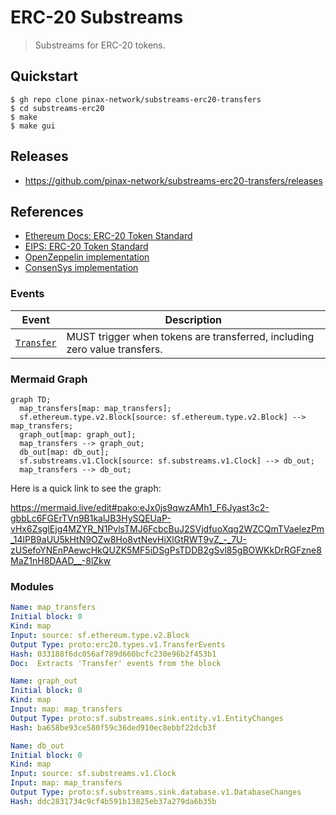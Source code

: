 # ERC-20 Substreams

> Substreams for ERC-20 tokens.

## Quickstart

```
$ gh repo clone pinax-network/substreams-erc20-transfers
$ cd substreams-erc20
$ make
$ make gui
```

## Releases

- https://github.com/pinax-network/substreams-erc20-transfers/releases

## References

- [Ethereum Docs: ERC-20 Token Standard](https://ethereum.org/en/developers/docs/standards/tokens/erc-20/)
- [EIPS: ERC-20 Token Standard ](https://eips.ethereum.org/EIPS/eip-20)
- [OpenZeppelin implementation](https://github.com/OpenZeppelin/openzeppelin-contracts/blob/9b3710465583284b8c4c5d2245749246bb2e0094/contracts/token/ERC20/ERC20.sol)
- [ConsenSys implementation](https://github.com/ConsenSys/Tokens/blob/fdf687c69d998266a95f15216b1955a4965a0a6d/contracts/eip20/EIP20.sol)

### Events

| Event                                                          | Description                                                               |
| -------------------------------------------------------------- | ------------------------------------------------------------------------- |
| [`Transfer`](https://eips.ethereum.org/EIPS/eip-20#transfer-1) | MUST trigger when tokens are transferred, including zero value transfers. |

### Mermaid Graph

```mermaid
graph TD;
  map_transfers[map: map_transfers];
  sf.ethereum.type.v2.Block[source: sf.ethereum.type.v2.Block] --> map_transfers;
  graph_out[map: graph_out];
  map_transfers --> graph_out;
  db_out[map: db_out];
  sf.substreams.v1.Clock[source: sf.substreams.v1.Clock] --> db_out;
  map_transfers --> db_out;

```

Here is a quick link to see the graph:

https://mermaid.live/edit#pako:eJx0js9qwzAMh1_F6Jyast3c2-gbbLc6FGErTVn9B1kalJB3HySQEUaP-vHx6ZsglEjg4MZYR_N1PvlsTMJ6FcbcBuJ2SVjdfuoXqg2WZCQmTVaelezPm_14lPB9aUU5kHtN9OZw8Ho8vtNevHiXlGtRWT9vZ_-_7U-zUSefoYNEnPAewcHkQUZK5MF5iDSgPsTDDB2gSvl85gBOWKkDrRGFzne8MaZ1nH8DAAD__-8lZkw

### Modules

```yaml
Name: map_transfers
Initial block: 0
Kind: map
Input: source: sf.ethereum.type.v2.Block
Output Type: proto:erc20.types.v1.TransferEvents
Hash: 033188f6dc056af789d660bcfc230e96b2f453b1
Doc:  Extracts 'Transfer' events from the block

Name: graph_out
Initial block: 0
Kind: map
Input: map: map_transfers
Output Type: proto:sf.substreams.sink.entity.v1.EntityChanges
Hash: ba658be93ce580f59c36ded910ec8ebbf22dcb3f

Name: db_out
Initial block: 0
Kind: map
Input: source: sf.substreams.v1.Clock
Input: map: map_transfers
Output Type: proto:sf.substreams.sink.database.v1.DatabaseChanges
Hash: ddc2831734c9cf4b591b13825eb37a279da6b35b

```
